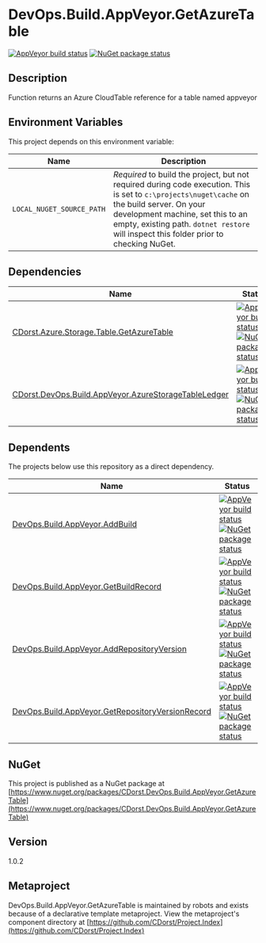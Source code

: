 # DevOps.Build.AppVeyor.GetAzureTable

[![AppVeyor build status](https://img.shields.io/appveyor/ci/cdorst/devops-build-appveyor-getazuretable.svg?label=AppVeyor&style=for-the-badge)](https://ci.appveyor.com/project/cdorst/devops-build-appveyor-getazuretable)
[![NuGet package status](https://img.shields.io/nuget/v/CDorst.DevOps.Build.AppVeyor.GetAzureTable.svg?label=NuGet&style=for-the-badge)](https://www.nuget.org/packages/CDorst.DevOps.Build.AppVeyor.GetAzureTable)

## Description

Function returns an Azure CloudTable reference for a table named appveyor

## Environment Variables

This project depends on this environment variable:

Name | Description
---- | -----------
`LOCAL_NUGET_SOURCE_PATH` | *Required* to build the project, but not required during code execution. This is set to `c:\projects\nuget\cache` on the build server. On your development machine, set this to an empty, existing path. `dotnet restore` will inspect this folder prior to checking NuGet.

## Dependencies

Name | Status
---- | ------
[CDorst.Azure.Storage.Table.GetAzureTable](https://github.com/CDorst/Azure.Storage.Table.GetAzureTable) | [![AppVeyor build status](https://img.shields.io/appveyor/ci/cdorst/azure-storage-table-getazuretable.svg?label=AppVeyor&style=flat-square)](https://ci.appveyor.com/project/cdorst/azure-storage-table-getazuretable) [![NuGet package status](https://img.shields.io/nuget/v/CDorst.Azure.Storage.Table.GetAzureTable.svg?label=NuGet&style=flat-square)](https://www.nuget.org/packages/CDorst.Azure.Storage.Table.GetAzureTable)
[CDorst.DevOps.Build.AppVeyor.AzureStorageTableLedger](https://github.com/CDorst/DevOps.Build.AppVeyor.AzureStorageTableLedger) | [![AppVeyor build status](https://img.shields.io/appveyor/ci/cdorst/devops-build-appveyor-azurestoragetableledger.svg?label=AppVeyor&style=flat-square)](https://ci.appveyor.com/project/cdorst/devops-build-appveyor-azurestoragetableledger) [![NuGet package status](https://img.shields.io/nuget/v/CDorst.DevOps.Build.AppVeyor.AzureStorageTableLedger.svg?label=NuGet&style=flat-square)](https://www.nuget.org/packages/CDorst.DevOps.Build.AppVeyor.AzureStorageTableLedger)

## Dependents

The projects below use this repository as a direct dependency.

Name | Status
---- | ------
[DevOps.Build.AppVeyor.AddBuild](https://github.com/CDorst./DevOps.Build.AppVeyor.AddBuild) | [![AppVeyor build status](https://img.shields.io/appveyor/ci/cdorst./devops-build-appveyor-addbuild.svg?label=AppVeyor&style=flat-square)](https://ci.appveyor.com/project/cdorst./devops-build-appveyor-addbuild) [![NuGet package status](https://img.shields.io/nuget/v/CDorst..DevOps.Build.AppVeyor.AddBuild.svg?label=NuGet&style=flat-square)](https://www.nuget.org/packages/CDorst..DevOps.Build.AppVeyor.AddBuild)
[DevOps.Build.AppVeyor.GetBuildRecord](https://github.com/CDorst./DevOps.Build.AppVeyor.GetBuildRecord) | [![AppVeyor build status](https://img.shields.io/appveyor/ci/cdorst./devops-build-appveyor-getbuildrecord.svg?label=AppVeyor&style=flat-square)](https://ci.appveyor.com/project/cdorst./devops-build-appveyor-getbuildrecord) [![NuGet package status](https://img.shields.io/nuget/v/CDorst..DevOps.Build.AppVeyor.GetBuildRecord.svg?label=NuGet&style=flat-square)](https://www.nuget.org/packages/CDorst..DevOps.Build.AppVeyor.GetBuildRecord)
[DevOps.Build.AppVeyor.AddRepositoryVersion](https://github.com/CDorst./DevOps.Build.AppVeyor.AddRepositoryVersion) | [![AppVeyor build status](https://img.shields.io/appveyor/ci/cdorst./devops-build-appveyor-addrepositoryversion.svg?label=AppVeyor&style=flat-square)](https://ci.appveyor.com/project/cdorst./devops-build-appveyor-addrepositoryversion) [![NuGet package status](https://img.shields.io/nuget/v/CDorst..DevOps.Build.AppVeyor.AddRepositoryVersion.svg?label=NuGet&style=flat-square)](https://www.nuget.org/packages/CDorst..DevOps.Build.AppVeyor.AddRepositoryVersion)
[DevOps.Build.AppVeyor.GetRepositoryVersionRecord](https://github.com/CDorst./DevOps.Build.AppVeyor.GetRepositoryVersionRecord) | [![AppVeyor build status](https://img.shields.io/appveyor/ci/cdorst./devops-build-appveyor-getrepositoryversionrecord.svg?label=AppVeyor&style=flat-square)](https://ci.appveyor.com/project/cdorst./devops-build-appveyor-getrepositoryversionrecord) [![NuGet package status](https://img.shields.io/nuget/v/CDorst..DevOps.Build.AppVeyor.GetRepositoryVersionRecord.svg?label=NuGet&style=flat-square)](https://www.nuget.org/packages/CDorst..DevOps.Build.AppVeyor.GetRepositoryVersionRecord)

## NuGet


This project is published as a NuGet package at [https://www.nuget.org/packages/CDorst.DevOps.Build.AppVeyor.GetAzureTable](https://www.nuget.org/packages/CDorst.DevOps.Build.AppVeyor.GetAzureTable)

## Version

1.0.2

## Metaproject

DevOps.Build.AppVeyor.GetAzureTable is maintained by robots and exists because of a declarative template metaproject. View the metaproject's component directory at [https://github.com/CDorst/Project.Index](https://github.com/CDorst/Project.Index)

